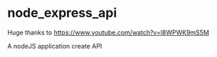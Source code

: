 # node_express_api
Huge thanks to https://www.youtube.com/watch?v=l8WPWK9mS5M 

A nodeJS application create API
